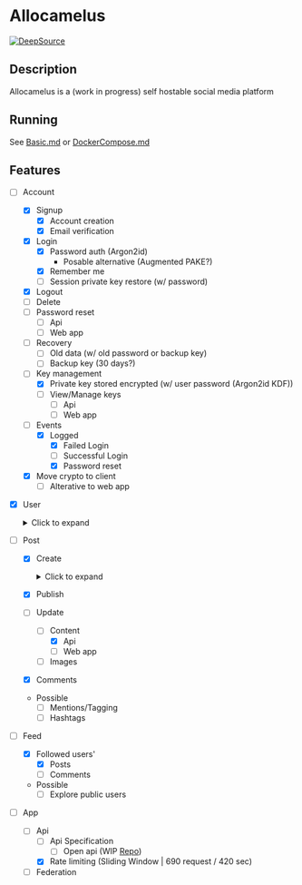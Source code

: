 # Allocamelus

[![DeepSource](https://deepsource.io/gh/Allocamelus/Allocamelus.svg/?label=active+issues&show_trend=true)](https://deepsource.io/gh/Allocamelus/Allocamelus/?ref=repository-badge)

## Description

Allocamelus is a (work in progress) self hostable social media platform

## Running

See [Basic.md](./examples/Basic.md) or [DockerCompose.md](./examples/DockerCompose.md)

## Features

- [ ] Account
  - [x] Signup
    - [x] Account creation
    - [x] Email verification
  - [x] Login
    - [x] Password auth (Argon2id)
      - Posable alternative (Augmented PAKE?)
    - [x] Remember me
    - [ ] Session private key restore (w/ password)
  - [x] Logout
  - [ ] Delete
  - [ ] Password reset
    - [ ] Api
    - [ ] Web app
  - [ ] Recovery
    - [ ] Old data (w/ old password or backup key)
    - [ ] Backup key (30 days?)
  - [ ] Key management
    - [x] Private key stored encrypted (w/ user password (Argon2id KDF))
    - [ ] View/Manage keys
      - [ ] Api
      - [ ] Web app
  - [ ] Events
    - [x] Logged
      - [x] Failed Login
      - [ ] Successful Login
      - [x] Password reset
  - [x] Move crypto to client
    - [ ] Alterative to web app
- [x] User
  <details>
  <summary>Click to expand</summary>
  - [x] Profile
    - [x] Bio
    - [x] Avatar
    - [x] Public/Private (Private by default)
    - [x] Feed (Post only)
      - Possible
        - [ ] Comments?
  - [x] Follow

  </details>

- [ ] Post
  - [x] Create
    <details>
    <summary>Click to expand</summary>
    - [x] Content
    - [x] Images
      - [x] Alts
    - Possible
      - [ ] Video

    </details>

  - [x] Publish
  - [ ] Update
    - [ ] Content
      - [x] Api
      - [ ] Web app
    - [ ] Images
  - [x] Comments
  - Possible
    - [ ] Mentions/Tagging
    - [ ] Hashtags

- [ ] Feed
  - [x] Followed users'
    - [x] Posts
    - [ ] Comments
  - Possible
    - [ ] Explore public users
- [ ] App
  - [ ] Api
    - [ ] Api Specification
      - [ ] Open api (WIP [Repo](https://github.com/Allocamelus/api-description))
    - [x] Rate limiting (Sliding Window | 690 request / 420 sec)
  - [ ] Federation
